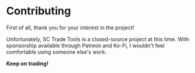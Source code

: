 # Contributing
First of all, thank you for your interest in the project!

Unfortunately, SC Trade Tools is a closed-source project at this time. With sponsorship available through Patreon and Ko-Fi, I wouldn't feel comfortable using someone else's work.

**Keep on trading!**
